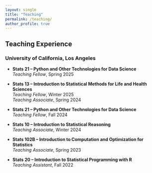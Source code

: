 ```yaml
---
layout: single
title: "Teaching"
permalink: /teaching/
author_profile: true
---
```


## Teaching Experience

### University of California, Los Angeles

- **Stats 21 – Python and Other Technologies for Data Science**  
  *Teaching Fellow*, Spring 2025

- **Stats 13 – Introduction to Statistical Methods for Life and Health Sciences**  
  *Teaching Fellow*, Winter 2025  
  *Teaching Associate*, Spring 2024

- **Stats 21 – Python and Other Technologies for Data Science**  
  *Teaching Fellow*, Fall 2024

- **Stats 10 – Introduction to Statistical Reasoning**  
  *Teaching Associate*, Winter 2024

- **Stats 102B – Introduction to Computation and Optimization for Statistics**  
  *Teaching Associate*, Spring 2023

- **Stats 20 – Introduction to Statistical Programming with R**  
  *Teaching Assistant*, Fall 2022
